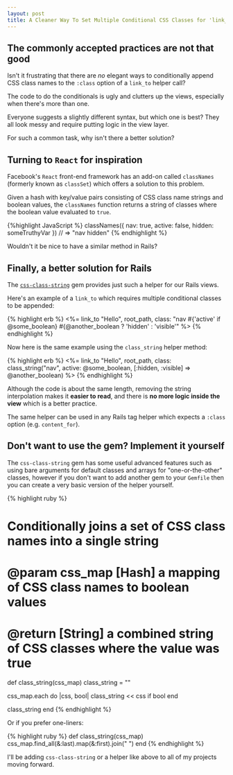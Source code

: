 ```yaml
---
layout: post
title: A Cleaner Way To Set Multiple Conditional CSS Classes for 'link_to' 
---
```


## The commonly accepted practices are not that good

Isn't it frustrating that there are _no_ elegant ways to conditionally append CSS class names to the `:class` option of a `link_to` helper call?

The code to do the conditionals is ugly and clutters up the views, especially when there's more than one.

Everyone suggests a slightly different syntax, but which one is best? 
They all look messy and require putting logic in the view layer.

For such a common task, why isn't there a better solution?

## Turning to `React` for inspiration

Facebook's `React` front-end framework has an add-on called `classNames` (formerly known as `classSet`) which offers a solution to this problem.

Given a hash with key/value pairs consisting of CSS class name strings and boolean values, 
the `classNames` function returns a string of classes where the boolean value evaluated to `true`.

{%highlight JavaScript %}
classNames({ nav: true, active: false, hidden: someTruthyVar })
// => "nav hidden"
{% endhighlight %}

Wouldn't it be nice to have a similar method in Rails?

## Finally, a better solution for Rails

The [`css-class-string`](https://github.com/nLight/css-class-string) gem provides just such a helper for our Rails views. 

Here's an example of a `link_to` which requires multiple conditional classes to be appended:

{% highlight erb %}
<%= link_to "Hello", root_path, class: "nav #{'active' if @some_boolean} #{@another_boolean ? 'hidden' : 'visible'" %>
{% endhighlight %}

Now here is the same example using the `class_string` helper method:

{% highlight erb %}
<%= link_to "Hello", root_path, class: class_string("nav", active: @some_boolean, [:hidden, :visible] => @another_boolean) %>
{% endhighlight %}

Although the code is about the same length, removing the string interpolation makes it **easier to read**, 
and there is **no more logic inside the view** which is a better practice.

The same helper can be used in any Rails tag helper which expects a `:class` option (e.g. `content_for`). 

## Don't want to use the gem? Implement it yourself

The `css-class-string` gem has some useful advanced features such as using bare arguments for default classes and arrays for "one-or-the-other" classes,
however if you don't want to add another gem to your `Gemfile` then you can create a very basic version of the helper yourself.

{% highlight ruby %}
# Conditionally joins a set of CSS class names into a single string
# 
# @param css_map [Hash] a mapping of CSS class names to boolean values
# @return [String] a combined string of CSS classes where the value was true
def class_string(css_map)
  class_string = ""

  css_map.each do |css, bool|
    class_string << css if bool
  end
  
  class_string
end
{% endhighlight %}

Or if you prefer one-liners:

{% highlight ruby %}
def class_string(css_map)
  css_map.find_all(&:last).map(&:first).join(" ")
end
{% endhighlight %}

I'll be adding `css-class-string` or a helper like above to all of my projects moving forward.
